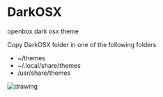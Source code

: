 # DarkOSX
openbox dark osx theme

Copy DarkOSX folder in one of the following folders
* ~/themes
* ~/.local/share/themes
* /usr/share/themes

![drawing](drawing.jpg)
